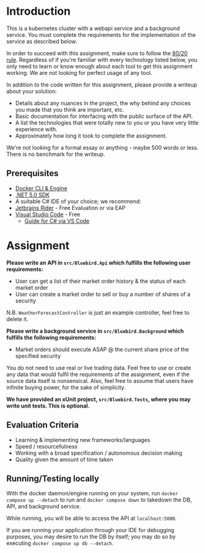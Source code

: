 # Introduction

This is a kubernetes cluster with a webapi service and a background service. You must complete the requirements for the implementation of the service as described below.

In order to succeed with this assignment, make sure to follow the [80/20 rule](https://en.wikipedia.org/wiki/Pareto_principle). Regardless of if you're familiar with every technology listed below, you only need to learn or know enough about each tool to get this assignment working. We are not looking for perfect usage of any tool.

In addition to the code written for this assignment, please provide a writeup about your solution:

  - Details about any nuances in the project, the why behind any choices you made that you think are important, etc.
  - Basic documentation for interfacing with the public surface of the API.
  - A list the technologies that were totally new to you or you have very little experience with.
  - Approximately how long it took to complete the assignment.

We're not looking for a formal essay or anything - maybe 500 words or less. There is no benchmark for the writeup.

## Prerequisites

- [Docker CLI & Engine](https://www.docker.com/get-started)
- [.NET 5.0 SDK](https://dotnet.microsoft.com/download/dotnet/5.0)
- A suitable C# IDE of your choice; we recommend:
- [Jetbrains Rider](https://www.jetbrains.com/rider/) - Free Evaluation or via EAP
- [Visual Studio Code](https://code.visualstudio.com/) - Free
    - [Guide for C# via VS Code](https://code.visualstudio.com/docs/languages/csharp)

# Assignment

**Please write an API in `src/Bluebird.Api` which fulfills the following user requirements:**

- User can get a list of their market order history & the status of each market order
- User can create a market order to sell or buy a number of shares of a security

N.B. `WeatherForecastController` is just an example controller, feel free to delete it.

**Please write a background service in `src/Bluebird.Background` which fulfills the following requirements:**

- Market orders should execute ASAP @ the current share price of the specified security

You do not need to use real or live trading data. Feel free to use or create any data that would fulfil the requirements of the assignment, even if the source data itself is nonsensical. Also, feel free to assume that users have infinite buying power, for the sake of simplicity.

**We have provided an xUnit project, `src/Bluebird.Tests`, where you may write unit tests. This is optional.**

## Evaluation Criteria

- Learning & implementing new frameworks/languages
- Speed / resourcefulness
- Working with a broad specification / autonomous decision making
- Quality given the amount of time taken

## Running/Testing locally

With the docker daemon/engine running on your system, run `docker compose up --detach` to run and `docker compose down` to takedown the DB, API, and background service.

While running, you will be able to access the API at `localhost:5000`.

If you are running your application through your IDE for debugging purposes, you may desire to run the DB by itself; you may do so by executing `docker compose up db --detach`.
